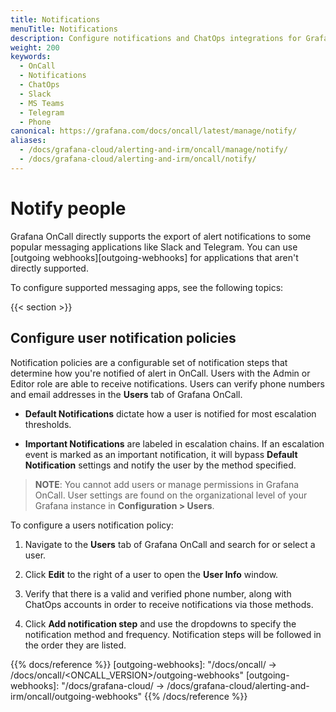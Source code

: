 ```yaml
---
title: Notifications
menuTitle: Notifications
description: Configure notifications and ChatOps integrations for Grafana OnCall.
weight: 200
keywords:
  - OnCall
  - Notifications
  - ChatOps
  - Slack
  - MS Teams
  - Telegram
  - Phone
canonical: https://grafana.com/docs/oncall/latest/manage/notify/
aliases:
  - /docs/grafana-cloud/alerting-and-irm/oncall/manage/notify/
  - /docs/grafana-cloud/alerting-and-irm/oncall/notify/
---
```


# Notify people

Grafana OnCall directly supports the export of alert notifications to some popular messaging applications like Slack and
Telegram. You can use [outgoing webhooks][outgoing-webhooks] for applications that aren't directly
supported.

To configure supported messaging apps, see the following topics:

{{< section >}}

## Configure user notification policies

Notification policies are a configurable set of notification steps that determine how you're notified of alert in OnCall. Users with the Admin or Editor role are
able to receive notifications.
Users can verify phone numbers and email addresses in the **Users** tab of Grafana OnCall.

- **Default Notifications** dictate how a user is notified for most escalation thresholds.

- **Important Notifications** are labeled in escalation chains. If an escalation event is marked as an important notification,
it will bypass **Default Notification** settings and notify the user by the method specified.

> **NOTE**: You cannot add users or manage permissions in Grafana OnCall. User settings are found on the
> organizational level of your Grafana instance in **Configuration > Users**.

To configure a users notification policy:

1. Navigate to the **Users** tab of Grafana OnCall and search for or select a user.

1. Click **Edit** to the right of a user to open the **User Info** window.

1. Verify that there is a valid and verified phone number, along with ChatOps accounts in order to receive notifications via those methods.

1. Click **Add notification step** and use the dropdowns to specify the notification method and frequency. Notification steps will be followed in the order they
are listed.

{{% docs/reference %}}
[outgoing-webhooks]: "/docs/oncall/ -> /docs/oncall/<ONCALL_VERSION>/outgoing-webhooks"
[outgoing-webhooks]: "/docs/grafana-cloud/ -> /docs/grafana-cloud/alerting-and-irm/oncall/outgoing-webhooks"
{{% /docs/reference %}}
